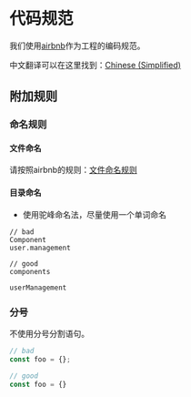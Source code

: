 # 代码规范

我们使用[airbnb](https://github.com/airbnb/javascript)作为工程的编码规范。

中文翻译可以在这里找到：[Chinese (Simplified)](https://github.com/yuche/javascript)

## 附加规则
### 命名规则
#### 文件命名
请按照airbnb的规则：[文件命名规则](https://github.com/airbnb/javascript#naming-conventions)

#### 目录命名
* 使用驼峰命名法，尽量使用一个单词命名

``` shell
// bad
Component
user.management

// good
components

userManagement
```

### 分号
不使用分号分割语句。

``` js
// bad
const foo = {};

// good
const foo = {}
```
